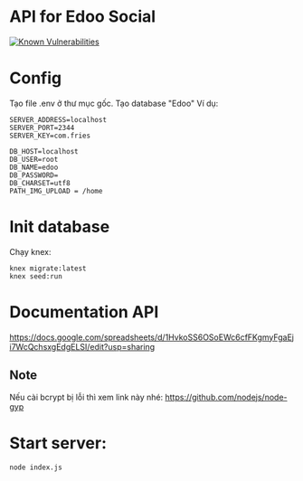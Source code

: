 # API for Edoo Social
[![Known Vulnerabilities](https://snyk.io/test/github/tutv95/hapi/badge.svg)](https://snyk.io/test/github/tutv95/hapi)

# Config

Tạo file .env ở thư mục gốc.
Tạo database "Edoo"
 Ví dụ:

```
SERVER_ADDRESS=localhost
SERVER_PORT=2344
SERVER_KEY=com.fries

DB_HOST=localhost
DB_USER=root
DB_NAME=edoo
DB_PASSWORD=
DB_CHARSET=utf8
PATH_IMG_UPLOAD = /home
```

# Init database

Chạy knex:
```
knex migrate:latest
knex seed:run
```

# Documentation API

https://docs.google.com/spreadsheets/d/1HvkoSS6OSoEWc6cfFKgmyFgaEji7WcQchsxgEdgELSI/edit?usp=sharing

## Note

Nếu cài bcrypt bị lỗi thì xem link này nhé:
https://github.com/nodejs/node-gyp

# Start server:

```
node index.js
```